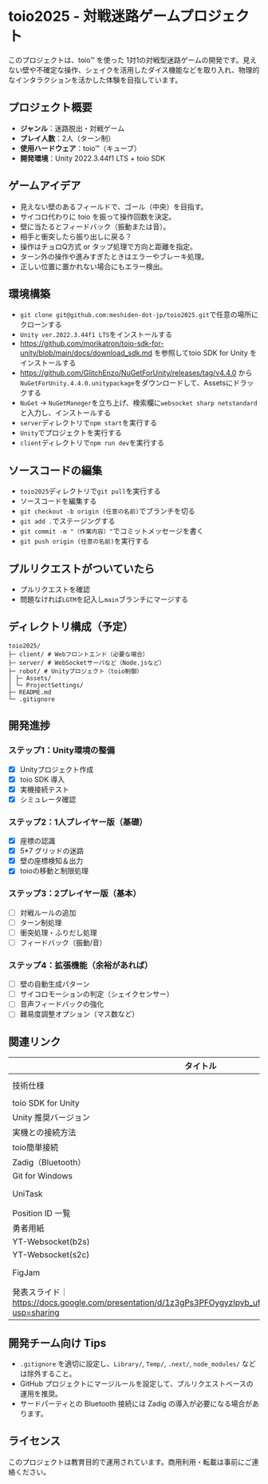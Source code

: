 # toio2025 - 対戦迷路ゲームプロジェクト

このプロジェクトは、toio™ を使った 1対1の対戦型迷路ゲームの開発です。見えない壁や不確定な操作、シェイクを活用したダイス機能などを取り入れ、物理的なインタラクションを活かした体験を目指しています。

## プロジェクト概要

- **ジャンル**：迷路脱出・対戦ゲーム
- **プレイ人数**：2人（ターン制）
- **使用ハードウェア**：toio™（キューブ）
- **開発環境**：Unity 2022.3.44f1 LTS + toio SDK

## ゲームアイデア

- 見えない壁のあるフィールドで、ゴール（中央）を目指す。
- サイコロ代わりに toio を振って操作回数を決定。
- 壁に当たるとフィードバック（振動または音）。
- 相手と衝突したら振り出しに戻る？
- 操作はチョロQ方式 or タップ処理で方向と距離を指定。
- ターン外の操作や進みすぎたときはエラーやブレーキ処理。
- 正しい位置に置かれない場合にもエラー検出。

## 環境構築

- `git clone git@github.com:meshiden-dot-jp/toio2025.git`で任意の場所にクローンする
- `Unity ver.2022.3.44f1 LTS`をインストールする
- https://github.com/morikatron/toio-sdk-for-unity/blob/main/docs/download_sdk.md を参照してtoio SDK for Unity をインストールする
- https://github.com/GlitchEnzo/NuGetForUnity/releases/tag/v4.4.0 から`NuGetForUnity.4.4.0.unitypackage`をダウンロードして、Assetsにドラックする
- `NuGet` -> `NuGetManeger`を立ち上げ、検索欄に`websocket sharp netstandard`と入力し、インストールする
- `server`ディレクトリで`npm start`を実行する
- `Unity`でプロジェクトを実行する
- `client`ディレクトリで`npm run dev`を実行する

## ソースコードの編集

- `toio2025`ディレクトリで`git pull`を実行する
- ソースコードを編集する
- `git checkout -b origin (任意の名前)`でブランチを切る
- `git add .`でステージングする
- `git commit -m "（作業内容）"`でコミットメッセージを書く
- `git push origin (任意の名前)`を実行する

## プルリクエストがついていたら

- プルリクエストを確認
- 問題なければ`LGTM`を記入し`main`ブランチにマージする

## ディレクトリ構成（予定）
```
toio2025/
├─ client/ # Webフロントエンド（必要な場合）
├─ server/ # WebSocketサーバなど（Node.jsなど）
├─ robot/ # Unityプロジェクト（toio制御）
│ ├─ Assets/
│ └─ ProjectSettings/
├─ README.md
└─ .gitignore
```

## 開発進捗

### ステップ1：Unity環境の整備
- [x] Unityプロジェクト作成
- [x] toio SDK 導入
- [x] 実機接続テスト
- [x] シミュレータ確認

### ステップ2：1人プレイヤー版（基礎）
- [x] 座標の認識
- [x] 5*7 グリッドの迷路
- [x] 壁の座標検知＆出力
- [x] toioの移動と制限処理

### ステップ3：2プレイヤー版（基本）
- [ ] 対戦ルールの追加
- [ ] ターン制処理
- [ ] 衝突処理・ふりだし処理
- [ ] フィードバック（振動/音）

### ステップ4：拡張機能（余裕があれば）
- [ ] 壁の自動生成パターン
- [ ] サイコロモーションの判定（シェイクセンサー）
- [ ] 音声フィードバックの強化
- [ ] 難易度調整オプション（マス数など）

## 関連リンク

| タイトル | URL |
|---------|-----|
| 技術仕様 | https://toio.github.io/toio-spec/docs/ble_high_precision_tilt_sensor/ |
| toio SDK for Unity | https://morikatron.com/t4u/ |
| Unity 推奨バージョン | https://unity.com/releases/editor/archive |
| 実機との接続方法 | https://qiita.com/Teach/items/7bfd47060da4d4aab852 |
| toio簡単接続 | https://toio.io/do/connect/ |
| Zadig（Bluetooth） | https://zadig.akeo.ie/#google_vignette |
| Git for Windows | https://gitforwindows.org/ |
| UniTask | https://github.com/Cysharp/UniTask.git?path=src/UniTask/Assets/Plugins/UniTask |
| Position ID 一覧 | https://toio.github.io/toio-spec/docs/hardware_position_id/ |
| 勇者用紙 | https://toio.io/blog/img/dungeon_yusha.pdf |
| YT-Websocket(b2s) | https://youtu.be/13HnJPstnDM?si=CD8Q8BcD24aP92bi|
| YT-Websocket(s2c) | https://youtu.be/dSllP4TRJls?si=LU-OIeABzjTeSnwa|
| FigJam | https://www.figma.com/board/YCiYz0lZdrbkJHFZu2bzKO/toio?node-id=0-1&t=yXRAdM9hlhgMKvSG-1 |
|発表スライド｜ https://docs.google.com/presentation/d/1z3gPs3PFOygyzIpvb_uftH4R1i8mLMdtUQya2otLKoI/edit?usp=sharing |

## 開発チーム向け Tips

- `.gitignore` を適切に設定し、`Library/`, `Temp/`, `.next/`, `node_modules/` などは除外すること。
- GitHub プロジェクトにマージルールを設定して、プルリクエストベースの運用を推奨。
- サードパーティとの Bluetooth 接続には Zadig の導入が必要になる場合があります。

## ライセンス

このプロジェクトは教育目的で運用されています。商用利用・転載は事前にご連絡ください。
